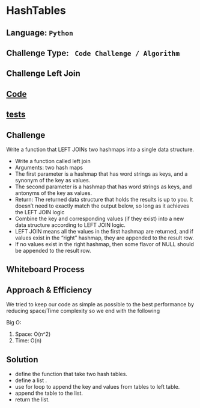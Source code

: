 # HashTables

## Language: `Python`
## Challenge Type: ` Code Challenge / Algorithm`


## Challenge Left Join

## [Code](./hashmap_left_join.py)
## [tests](../tests/test_left_join.py)


## Challenge

Write a function that LEFT JOINs two hashmaps into a single data structure.

- Write a function called left join
- Arguments: two hash maps
- The first parameter is a hashmap that has word strings as keys, and a synonym of the key as values.
- The second parameter is a hashmap that has word strings as keys, and antonyms of the key as values.
- Return: The returned data structure that holds the results is up to you. It doesn’t need to exactly match the output below, so long as it achieves the LEFT JOIN logic
- Combine the key and corresponding values (if they exist) into a new data structure according to LEFT JOIN logic.
- LEFT JOIN means all the values in the first hashmap are returned, and if values exist in the “right” hashmap, they are appended to the result row.
- If no values exist in the right hashmap, then some flavor of NULL should be appended to the result row.



## Whiteboard Process


## Approach & Efficiency
We tried to keep our code as simple as possible to the best performance by reducing space/Time complexity
so we end with the following

Big O:
1. Space: O(n^2) 
2. Time: O(n) 

## Solution

- define  the  function that take two hash tables.
- define a list .
- use for loop to append the key and values from tables to left table.
- append the table to the list.
- return the list.
